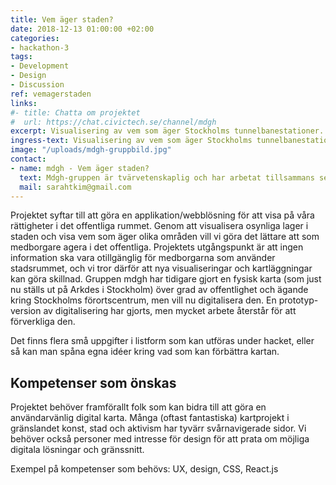 ```yaml
---
title: Vem äger staden?  
date: 2018-12-13 01:00:00 +02:00
categories:
- hackathon-3
tags:
- Development
- Design
- Discussion
ref: vemagerstaden
links:
#- title: Chatta om projektet
#  url: https://chat.civictech.se/channel/mdgh
excerpt: Visualisering av vem som äger Stockholms tunnelbanestationer.
ingress-text: Visualisering av vem som äger Stockholms tunnelbanestationer.
image: "/uploads/mdgh-gruppbild.jpg"
contact:
- name: mdgh - Vem äger staden?
  text: Mdgh-gruppen är tvärvetenskaplig och har arbetat tillsammans sedan 2015. Vi har alla arbetat ideellt om urbana rättvisefrågor men skapade mdgh då vi såg ett behov av nya visualiseringar/kartläggningar för att kunna fortsätta jobba för en mer demokratisk stad. Medlemmar i gruppen är Sarah Kim (curator, producent), Paula Urbano (konstnär), Elof Hellström (estetikvetare), Maryam Fanni (grafisk formgivare) och Åsa Johansson (landskapsarkitekt).  
  mail: sarahtkim@gmail.com
---
```

Projektet syftar till att göra en applikation/webblösning för att visa på våra rättigheter i det offentliga rummet. Genom att visualisera osynliga lager i staden och visa vem som äger olika områden vill vi göra det lättare att som medborgare agera i det offentliga. Projektets utgångspunkt är att ingen information ska vara otillgänglig för medborgarna som använder stadsrummet, och vi tror därför att nya visualiseringar och kartläggningar kan göra skillnad. Gruppen mdgh har tidigare gjort en fysisk karta (som just nu ställs ut på Arkdes i Stockholm) över grad av offentlighet och ägande kring Stockholms förortscentrum, men vill nu digitalisera den. En prototyp-version av digitalisering har gjorts, men mycket arbete återstår för att förverkliga den.

Det finns flera små uppgifter i listform som kan utföras under hacket, eller så kan man spåna egna idéer kring vad som kan förbättra kartan.

## Kompetenser som önskas
Projektet behöver framförallt folk som kan bidra till att göra en användarvänlig digital karta. Många (oftast fantastiska) kartprojekt i gränslandet konst, stad och aktivism har tyvärr svårnavigerade sidor. Vi behöver också personer med intresse för design för att prata om möjliga digitala lösningar och gränssnitt. 

Exempel på kompetenser som behövs: UX, design, CSS, React.js 
